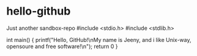 # hello-github
Just another sandbox-repo
#include <stdio.h>
#include <stdlib.h>

int main()
{
 printf("Hello, GitHub!\nMy name is Jeeny, and i like Unix-way, opensoure and free software!\n");
 return 0
}
